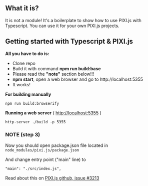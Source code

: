 ## What it is?
It is not a module!
It's a boilerplate to show how to use PIXI.js with Typescript.
You can use it for your own PIXI.js projects.

## Getting started with Typescript & PIXI.js

**All you have to do is:**
- Clone repo
- Build it with command **npm run build:base**
- Please read the **"note"** section below!!!
- **npm start**, open a web browser and go to http://localhost:5355
- It works!

**For building manually**  
```
npm run build:browserify
```

**Running a web server**  ( [http://localhost:5355](http://localhost:5355) )
```
http-server ./build -p 5355 
```
  
    
### **NOTE (step 3)**
Now you should open package.json file located in
``` node_modules/pixi.js/package.json ```

And change entry point ("main" line) to
```
"main": "./src/index.js",
```

Read about this on [PIXI.js github, issue #3213](https://github.com/pixijs/pixi.js/issues/3213)
